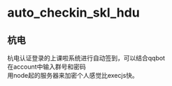# auto_checkin_skl_hdu
## 杭电  
 杭电认证登录的上课啦系统进行自动签到，可以结合qqbot  
 在account中输入群号和密码  
 用node起的服务器来加密个人感觉比execjs快。
